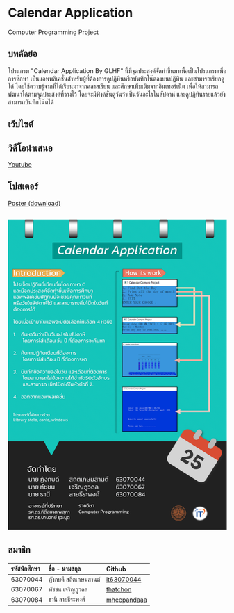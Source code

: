 # Calendar Application
Computer Programming Project
## บทคัดย่อ
โปรแกรม "Calendar Application By GLHF" นี้มีจุดประสงค์จัดทำขึ้นมาเพื่อเป็นโปรแกรมเพื่อการศึกษา 
เป็นแอพพลิเคชั่นสำหรับผู้ที่ต้องการดูปฏิทินหรือบันทึกโน๊ตลงบนปฏิทิน และสามารถเรียกดูได้ 
โดยใช้ความรู้จากที่ได้เรียนมาจากคลาสเรียน และศึกษาเพิ่มเติมจากอินเทอร์เน็ต เพื่อให้สามารถพัฒนาได้ตามจุดประสงค์ที่วางไว้ 
โดยจะมีฟังค์ชั่นดูวันว่าเป็นวันอะไรในสัปดาห์ และดูปฏิทินรายแล้วยังสามารถบันทึกโน๊ตได้
## เว็บไซต์

## วิดีโอนำเสนอ
[Youtube](https://youtu.be/-aiTfHNaBks)
## โปสเตอร์
 [Poster (download)](https://drive.google.com/file/d/1pTgNiWkKrULAtyketxVTuIhYePELrDyf/view?usp=sharing)
 
 ![Poster](calendar_poster_png.png)
---
สมาชิก
---

| รหัสนักศึกษา | ชื่อ - นามสกุล | Github |
| :-------- | :-------- |:--------- |
|   63070044   |   ฏังกบดี สถิตเกษมสานต์   |   [it63070044](https://github.com/it63070044)   |
|   63070067   |   ทัชชน เจริญภูวดล   |  [thatchon](https://github.com/thatchon)   |
|   63070084   |   ธานี ลายธีระพงศ์   |   [mheepandaaa](https://github.com/mheepandaaa)   |
